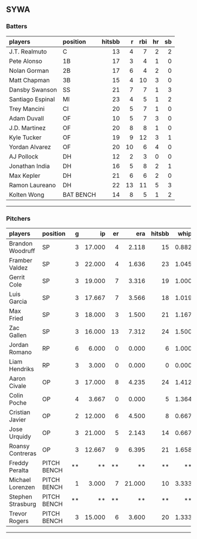 ## SYWA

### Batters

 |players          |position  | hitsbb|  r| rbi| hr| sb| 
|:----------------|:---------|------:|--:|---:|--:|--:| 
|J.T. Realmuto    |C         |     13|  4|   7|  2|  2| 
|Pete Alonso      |1B        |     17|  3|   4|  1|  0| 
|Nolan Gorman     |2B        |     17|  6|   4|  2|  0| 
|Matt Chapman     |3B        |     15|  4|  10|  3|  0| 
|Dansby Swanson   |SS        |     21|  7|   7|  1|  3| 
|Santiago Espinal |MI        |     23|  4|   5|  1|  2| 
|Trey Mancini     |CI        |     20|  5|   7|  1|  0| 
|Adam Duvall      |OF        |     10|  5|   7|  3|  0| 
|J.D. Martinez    |OF        |     20|  8|   8|  1|  0| 
|Kyle Tucker      |OF        |     19|  9|  12|  3|  1| 
|Yordan Alvarez   |OF        |     20| 10|   6|  4|  0| 
|AJ Pollock       |DH        |     12|  2|   3|  0|  0| 
|Jonathan India   |DH        |     16|  5|   8|  2|  1| 
|Max Kepler       |DH        |     21|  6|   6|  2|  0| 
|Ramon Laureano   |DH        |     22| 13|  11|  5|  3| 
|Kolten Wong      |BAT BENCH |     14|  8|   5|  1|  2| 

* * *

### Pitchers

 
|players           |position    |  g|     ip| er|    era| hitsbb|  whip| so|  w| sv| 
|:-----------------|:-----------|--:|------:|--:|------:|------:|-----:|--:|--:|--:| 
|Brandon Woodruff  |SP          |  3| 17.000|  4|  2.118|     15| 0.882| 27|  2|  0| 
|Framber Valdez    |SP          |  3| 22.000|  4|  1.636|     23| 1.045| 21|  1|  0| 
|Gerrit Cole       |SP          |  3| 19.000|  7|  3.316|     19| 1.000| 24|  2|  0| 
|Luis Garcia       |SP          |  3| 17.667|  7|  3.566|     18| 1.019| 20|  2|  0| 
|Max Fried         |SP          |  3| 18.000|  3|  1.500|     21| 1.167| 13|  2|  0| 
|Zac Gallen        |SP          |  3| 16.000| 13|  7.312|     24| 1.500| 13|  0|  0| 
|Jordan Romano     |RP          |  6|  6.000|  0|  0.000|      6| 1.000|  7|  1|  2| 
|Liam Hendriks     |RP          |  3|  3.000|  0|  0.000|      0| 0.000|  5|  0|  1| 
|Aaron Civale      |OP          |  3| 17.000|  8|  4.235|     24| 1.412| 14|  0|  0| 
|Colin Poche       |OP          |  4|  3.667|  0|  0.000|      5| 1.364|  5|  0|  0| 
|Cristian Javier   |OP          |  2| 12.000|  6|  4.500|      8| 0.667| 21|  1|  0| 
|Jose Urquidy      |OP          |  3| 21.000|  5|  2.143|     14| 0.667| 13|  2|  0| 
|Roansy Contreras  |OP          |  3| 12.667|  9|  6.395|     21| 1.658| 12|  1|  0| 
|Freddy Peralta    |PITCH BENCH | **|     **| **|     **|     **|    **| **| **| **| 
|Michael Lorenzen  |PITCH BENCH |  1|  3.000|  7| 21.000|     10| 3.333|  3|  0|  0| 
|Stephen Strasburg |PITCH BENCH | **|     **| **|     **|     **|    **| **| **| **| 
|Trevor Rogers     |PITCH BENCH |  3| 15.000|  6|  3.600|     20| 1.333| 16|  1|  0| 


* * *


